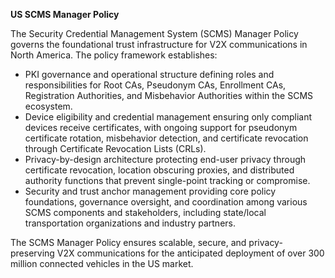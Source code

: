 **US SCMS Manager Policy**

The Security Credential Management System (SCMS) Manager Policy governs the foundational trust infrastructure for V2X communications in North America. The policy framework establishes:

- PKI governance and operational structure defining roles and responsibilities for Root CAs, Pseudonym CAs, Enrollment CAs, Registration Authorities, and Misbehavior Authorities within the SCMS ecosystem.
- Device eligibility and credential management ensuring only compliant devices receive certificates, with ongoing support for pseudonym certificate rotation, misbehavior detection, and certificate revocation through Certificate Revocation Lists (CRLs).
- Privacy-by-design architecture protecting end-user privacy through certificate revocation, location obscuring proxies, and distributed authority functions that prevent single-point tracking or compromise.
- Security and trust anchor management providing core policy foundations, governance oversight, and coordination among various SCMS components and stakeholders, including state/local transportation organizations and industry partners.

The SCMS Manager Policy ensures scalable, secure, and privacy-preserving V2X communications for the anticipated deployment of over 300 million connected vehicles in the US market.

